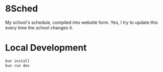 # 8Sched

My school's schedule, compiled into website form.
Yes, I try to update this every time the school changes it.

# Local Development

```sh
bun install
bun run dev
```
